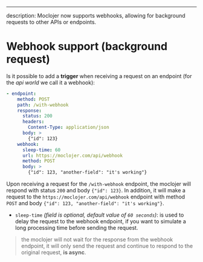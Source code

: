 ---
description: Moclojer now supports webhooks, allowing for background requests to other APIs or endpoints.

# Webhook support (background request)

Is it possible to add a **trigger** when receiving a request on an endpoint (for the _api world_ we call it a webhook):

```yaml
- endpoint:
    method: POST
    path: /with-webhook
    response:
      status: 200
      headers:
        Content-Type: application/json
      body: >
        {"id": 123}
    webhook:
      sleep-time: 60
      url: https://moclojer.com/api/webhook
      method: POST
      body: >
        {"id": 123, "another-field": "it's working"}
```

Upon receiving a request for the `/with-webhook` endpoint, the moclojer will respond with status `200` and body `{"id": 123}`.
In addition, it will make a request to the `https://moclojer.com/api/webhook` endpoint with method `POST` and body `{"id": 123, "another-field": "it's working"}`.

* `sleep-time` _(field is optional, default value of `60 seconds`)_: is used to delay the request to the webhook endpoint, if you want to simulate a long processing time before sending the request.

> the moclojer will not wait for the response from the webhook endpoint, it will only send the request and continue to respond to the original request, **is async**.
